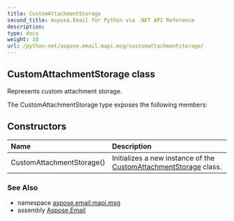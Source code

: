 ```yaml
---
title: CustomAttachmentStorage
second_title: Aspose.Email for Python via .NET API Reference
description: 
type: docs
weight: 10
url: /python-net/aspose.email.mapi.msg/customattachmentstorage/
---
```


## CustomAttachmentStorage class

Represents custom attachment storage.

The CustomAttachmentStorage type exposes the following members:
## Constructors
| Name | Description |
| :- | :- |
|CustomAttachmentStorage()|Initializes a new instance of the [CustomAttachmentStorage](/python-net/aspose.email.mapi.msg/customattachmentstorage/) class.|

### See Also

* namespace [aspose.email.mapi.msg](/python-net/aspose.email.mapi.msg/)
* assembly [Aspose.Email](/python-net/)

